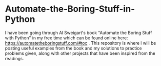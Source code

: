 # Automate-the-Boring-Stuff-in-Python
I have been going through Al Sweigart's book "Automate the Boring Stuff with Python" in my free time which can be found online here: https://automatetheboringstuff.com/#toc . 
This repository is where I will be posting useful examples from the book and my solutions to practice problems given, along with other projects that have been inspired from the readings. 
